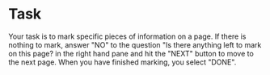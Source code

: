 # Task

Your task is to mark specific pieces of information on a page. If there is nothing to mark, answer "NO" to the question "Is there anything left to mark on this page? in the right hand pane and hit the "NEXT" button to move to the next page. When you have finished marking, you select "DONE".
